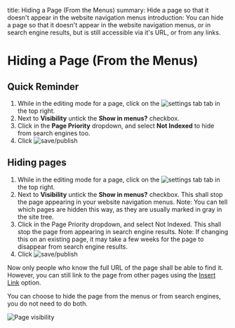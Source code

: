 title: Hiding a Page (From the Menus)
summary: Hide a page so that it doesn't appear in the website navigation menus
introduction: You can hide a page so that it doesn't appear in the website navigation menus, or in search engine results, but is still accessible via it's URL, or from any links.

# Hiding a Page (From the Menus)

## Quick Reminder

 1. While in the editing mode for a page, click on the ![settings tab](/_images/settings-tab.png) tab in the top right.
 2. Next to **Visibility** untick the **Show in menus?** checkbox.
 3. Click in the **Page Priority** dropdown, and select **Not Indexed** to hide from search engines too.
 4. Click ![save/publish](/_images/save-publish.png)

## Hiding pages

 1. While in the editing mode for a page, click on the ![settings tab](/_images/settings-tab.png) tab in the top right.
 2. Next to **Visibility** untick the **Show in menus?** checkbox. This shall stop the page appearing in your website navigation menus. Note: You can tell which pages are hidden this way, as they are usually marked in gray in the site tree.
 3. Click in the Page Priority dropdown, and select Not Indexed. This shall stop the page from appearing in search engine results. Note: If changing this on an existing page, it may take a few weeks for the page to disappear from search engine results.
 4. Click ![save/publish](/_images/save-publish.png)

Now only people who know the full URL of the page shall be able to find it. However, you can still link to the page from other pages using the [Insert Link](../creating_and_editing_content/inserting_links) option.

<div class="note" markdown="1">You can choose to hide the page from the menus or from search engines, you do not need to do both.</div>

![Page visibility](/_images/Hiding-Pages.png)
